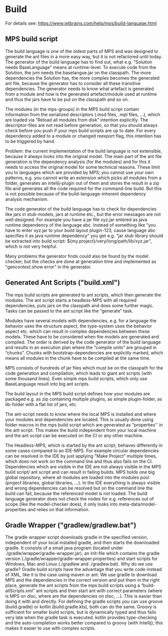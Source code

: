 # Build

For details see: https://www.jetbrains.com/help/mps/build-language.html

## MPS build script

The build language is one of the oldest parts of MPS and was designed to generate the ant files in a more easy way, but it is not refactored until today. The generator of the build language has to find out, what e.g. “Solution needs BaseLanguage” means at runtime-level. To execute code from the Solution, the jvm needs the baselangue.jar on the classpath. The more dependencies the Solution has, the more complex becomes the generated ant file, because the generator has to consider all these transitive dependencies. The generator needs to know what artefact is generated from a module and how is the generated artefact/module used at runtime and thus the jars have to be put on the classpath and so on.

The modules (in the mps-groups) in the MPS build script contain information from the serialized descriptors (.msd files, .mpl files, …), which are loaded via “Reload all modules from disk” intention explicitly. The descriptor-files are not read before generation, so that you should always check before you push if your mps build scripts are up to date. For every dependency added to a module or changed reexport flag, this intention has to be triggered by hand.

Problem: the current implementation of the build language is not extensible, because it always looks into the original model. The main part of the ant file generation is the dependency analysis (for the modules) and for this it needs to access the original model for some technical reasons. These limit you to languages which are provided by MPS; you cannot use your own patterns, e.g. you cannot write an extension which picks all modules from a folder, generates an intellij-plugin out of them and stores the result in a zip file and generates all the code required for the command-line build. But this is not possible because of the build-language-inherent dependency analysis mechanism.


The code generator of the build language has to check for dependencies like jars in stub-models, jars at runtime etc., but the error messages are not well designed. For example you have a jar file xyz.jar entered as java runtime dependency of the language abc. Instead of something like “you have to enter xyz.jar to your build layout plugin-123, cause language abc specifies it as java runtime dependency” you get e.g. “jar stub library should be extracted into build script: ${my.project}/very/long/path/lib/xyz.jar”, which is not very helpful.

Many problems the generator finds could also be found by the model checker, but the checks are done at generation time and implemented as "gencontext.show error" in the generator.

## Generated Ant Scripts ("build.xml")

The mps build scripts are generated to ant scripts, which then generate the modules.
The ant script starts a headless-MPS with all required dependencies, puts jars on the classpath and does some further magic.
Tasks can be passed to the ant script like the “generate” task.

Modules have several models with dependencies, e.g. for a language the behavior uses the structure aspect, the type-system uses the behavior aspect etc. which can result in complex dependencies between these models. These have to be considered when the models are generated and compiled. The order is derived by the code generator of the build language and results in an execution plan where the “compile units” are grouped in “chunks”. Chunks with bootstrap-dependencies are explicitly marked, which means all modules in the chunk have to be compiled at the same time.

MPS consists of hundreds of jar files which must be on the classpath for the code generation and compilation, which leads to giant ant scripts (with some thousand lines). Even simple mps build scripts, which only use BaseLanguage result into big ant scripts.

The build layout in the MPS build script defines how your modules are packaged e.g. as zip containing multiple plugins, as simple plugin-folder, as lib-folder with a flat list of jars, etc.

The ant-script needs to know where the local MPS is installed and where your modules and dependencies are located. This is usually done using folder macros in the mps build script which are generated as “properties'' in the ant script. This makes the build independent from your local machine and the ant script can be executed on the CI or any other machine.

The Headless-MPS, which is started by the ant script, behaves differently
in some cases compared to an IDE-MPS. For example circular dependencies can be resolved in the IDE by just applying "Make Project" multiple times, which does not work on the command line and thus also fails on the CI.
Dependencies which are visible in the IDE are not always visible in the MPS build script/ ant script and can result in failing builds. MPS holds one big global repository, where all modules are loaded into the modules pool (project libraries, global libraries, …). In the IDE everything is always visible and wrong dependencies can be resolved but on the command line the build can fail, because the referenced model is not loaded. The build language generator does not check the nodes for e.g. references out of scope (like the model-checker does), it only looks into meta-data/model-properties and relies on that information.

## Gradle Wrapper ("gradlew/gradlew.bat")

The gradle wrapper script downloads gradle in the specified version, independent of your local installed gradle, and then starts the downloaded gradle.
It consists of a small java program (located under ./gradle/wrapper/gradle-wrapper.jar), an init-file which contains the gradle version (./gradle/wrapper/gradle-wrapper.properties) and start scripts for Windows, Mac and Linux (./gradlew and ./gradlew.bat).
Why do we use gradle?
Gradle build scripts have the advantage that you write code instead of XML, like it is the case using maven or ant.
We use gradle to download MPS and the dependencies in the correct version and put them in the right place, generate the ant scripts from the mps build scripts using a “build-allScripts.xml” ant scripts and then start ant with correct parameters (where is MPS on disc, where are the dependencies on disc, ...). This is easier than doing it with and directly.
For defining the gradle scripts you can use groove (build.gradle) or kotlin (build.gradle.kts), both can do the same. Groovy is sufficient for smaller build scripts, but is dynamically typed and thus fails very late when the gradle task is executed. kotlin provides type-checking and the auto-completion works better compared to groovy (with Intellij); this makes it easier to use with complex scripts.

